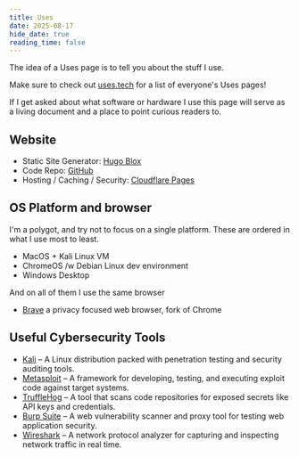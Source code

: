 ```yaml
---
title: Uses
date: 2025-08-17
hide_date: true
reading_time: false
---
```


The idea of a Uses page is to tell you about the stuff I use.

Make sure to check out [uses.tech](https://uses.tech/) for a list of everyone's Uses pages!

If I get asked about what software or hardware I use this page will serve as a living document and a place to point curious readers to.

## Website

- Static Site Generator: [Hugo Blox](https://hugoblox.com)
- Code Repo: [GitHub](https://github.com/b33f/ian/)
- Hosting / Caching / Security: [Cloudflare Pages](https://pages.cloudflare.com/)

## OS Platform and browser

I'm a polygot, and try not to focus on a single platform.  These are ordered in what I use most to least.

- MacOS + Kali Linux VM
- ChromeOS /w Debian Linux dev environment
- Windows Desktop

And on all of them I use the same browser

- [Brave](https://brave.com/) a privacy focused web browser, fork of Chrome

## Useful Cybersecurity Tools

- [Kali](https://www.kali.org/) – A Linux distribution packed with penetration testing and security auditing tools.
- [Metasploit](https://www.metasploit.com/) – A framework for developing, testing, and executing exploit code against target systems.
- [TruffleHog](https://trufflesecurity.com/trufflehog) – A tool that scans code repositories for exposed secrets like API keys and credentials.
- [Burp Suite](https://portswigger.net/burp) – A web vulnerability scanner and proxy tool for testing web application security.
- [Wireshark](https://www.wireshark.org/) – A network protocol analyzer for capturing and inspecting network traffic in real time.